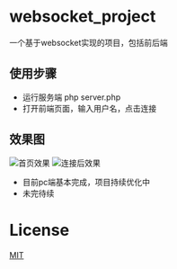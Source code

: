 # websocket_project
一个基于websocket实现的项目，包括前后端
## 使用步骤
* 运行服务端 php server.php
* 打开前端页面，输入用户名，点击连接
## 效果图
![首页效果](https://i.loli.net/2020/01/20/KHPNzqyd1bTSL46.jpg)
![连接后效果](https://i.loli.net/2020/01/20/RH5lUbpfNvzXkhZ.jpg)
* 目前pc端基本完成，项目持续优化中
* 未完待续
# License

[MIT](https://github.com/haohaitao/vue-blog/blob/master/LICENSE)